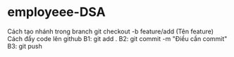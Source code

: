 # employeee-DSA
Cách tạo nhánh trong branch
git checkout -b feature/add (Tên feature)
Cách đẩy code lên github
B1: git add .
B2: git commit -m "Điều cần commit"
B3: git push
